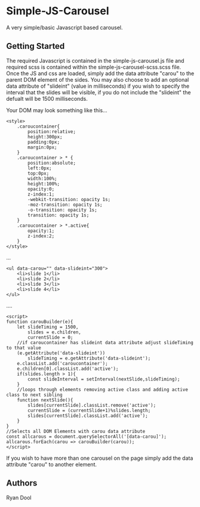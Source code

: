 # Simple-JS-Carousel
A very simple/basic Javascript based carousel.

## Getting Started
The required Javascript is contained in the simple-js-carousel.js file and required scss is contained within the simple-js-carousel-scss.scss file.  Once the JS and css are loaded, simply add the data attribute "carou" to the parent DOM element of the sides. You may also choose to add an optional data attribute of "slideint" (value in milliseconds) if you wish to specify the interval that the slides will be visible, if you do not include the "slideint" the defualt will be 1500 milliseconds. 

Your DOM may look something like this...
```
<style>
	.caroucontainer{
		position:relative;
		height:300px;
		padding:0px;
		margin:0px;
	}
	.caroucontainer > * {
		position:absolute;
		left:0px;
		top:0px;
		width:100%;
		height:100%;
		opacity:0;
		z-index:1;
		-webkit-transition: opacity 1s;
		-moz-transition: opacity 1s;
		-o-transition: opacity 1s;
		transition: opacity 1s;
	}
	.caroucontainer > *.active{
		opacity:1;
		z-index:2;
	}
</style>
```
...
```
<ul data-carou="" data-slideint="300">
	<li>slide 1</li>
	<li>slide 2</li>
	<li>slide 3</li>
	<li>slide 4</li>
</ul>
```
....
```
<script>
function carouBuilder(e){
	let slideTiming = 1500,
		slides = e.children,
		currentSlide = 0;
	//if caroucontainer has slideint data attribute adjust slideTiming to that value
	(e.getAttribute('data-slideint'))
		slideTiming = e.getAttribute('data-slideint');
	e.classList.add('caroucontainer');
	e.children[0].classList.add('active');
	if(slides.length > 1){
		const slideInterval = setInterval(nextSlide,slideTiming);
	}
	//loops through elements removing active class and adding active class to next sibling
	function nextSlide(){
		slides[currentSlide].classList.remove('active');
		currentSlide = (currentSlide+1)%slides.length;
		slides[currentSlide].classList.add('active');
	}
}
//Selects all DOM Elements with carou data attribute
const allcarous = document.querySelectorAll('[data-carou]');
allcarous.forEach(carou => carouBuilder(carou));
</script>
```

If you wish to have more than one carousel on the page simply add the data attribute "carou" to another element.


## Authors
Ryan Dool
